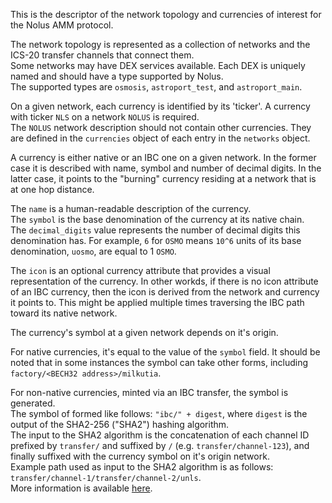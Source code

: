 This is the descriptor of the network topology and currencies of interest for the Nolus AMM protocol.

The network topology is represented as a collection of networks and the ICS-20 transfer channels that connect them.  
Some networks may have DEX services available.
Each DEX is uniquely named and should have a type supported by Nolus.  
The supported types are `osmosis`, `astroport_test`, and `astroport_main`.

On a given network, each currency is identified by its 'ticker'.
A currency with ticker `NLS` on a network `NOLUS` is required.  
The `NOLUS` network description should not contain other currencies.
They are defined in the `currencies` object of each entry in the `networks` object.

A currency is either native or an IBC one on a given network.
In the former case it is described with name, symbol and number of decimal digits.
In the latter case, it points to the "burning" currency residing at a network
that is at one hop distance.

The `name` is a human-readable description of the currency.  
The `symbol` is the base denomination of the currency at its native chain.  
The `decimal_digits` value represents the number of decimal digits this denomination has.
For example, `6` for `OSMO` means `10^6` units of its base denomination, `uosmo`, are equal to 1 `OSMO`.

The `icon` is an optional currency attribute that provides a visual representation of the currency.
In other workds, if there is no icon attribute of an IBC currency, then the icon is derived from the network and currency it points to.
This might be applied multiple times traversing the IBC path toward its native network.

The currency's symbol at a given network depends on it's origin.

For native currencies, it's equal to the value of the `symbol` field. It should be noted that in some instances the symbol can take other forms, including `factory/<BECH32 address>/milkutia`.

For non-native currencies, minted via an IBC transfer, the symbol is generated.  
The symbol of formed like follows: `"ibc/" + digest`, where `digest` is the output of the SHA2-256 ("SHA2") hashing algorithm.  
The input to the SHA2 algorithm is the concatenation of each channel ID prefixed by `transfer/` and suffixed by `/` (e.g. `transfer/channel-123`), and finally suffixed with the currency symbol on it's origin network.  
Example path used as input to the SHA2 algorithm is as follows: `transfer/channel-1/transfer/channel-2/unls`.  
More information is available [here](https://github.com/cosmos/ibc-go/blob/c86d27fc280cfb342a9e4689b381e5823441b694/modules/apps/transfer/types/trace.go#L19).
